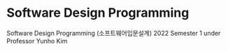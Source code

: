 # Software Design Programming

Software Design Programming (소프트웨어입문설계) 2022 Semester 1 under Professor Yunho Kim 